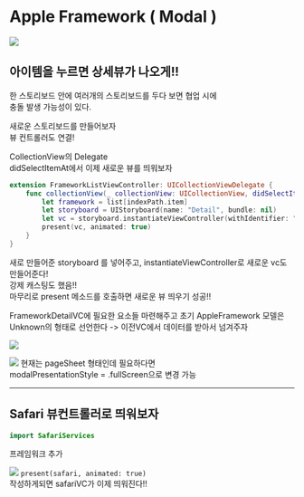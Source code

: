 # Apple Framework ( Modal )

![](https://velog.velcdn.com/images/woojusm/post/15e85fd5-e1d3-416a-8db9-d53680016c75/image.gif)



## 아이템을 누르면 상세뷰가 나오게!!

한 스토리보드 안에 여러개의 스토리보드를 두다 보면 협업 시에  
충돌 발생 가능성이 있다.  

새로운 스토리보드를 만들어보자  
뷰 컨트롤러도 연결!  

CollectionView의 Delegate  
didSelectItemAt에서 이제 새로운 뷰를 띄워보자  

```swift
extension FrameworkListViewController: UICollectionViewDelegate {
    func collectionView(_ collectionView: UICollectionView, didSelectItemAt indexPath: IndexPath) {
        let framework = list[indexPath.item]        
        let storyboard = UIStoryboard(name: "Detail", bundle: nil)
        let vc = storyboard.instantiateViewController(withIdentifier: "FrameworkDetailViewController") as! FrameworkDetailViewController
        present(vc, animated: true)        
    }
}

```
새로 만들어준 storyboard 를 넣어주고,
instantiateViewController로 새로운 vc도 만들어준다!  
강제 캐스팅도 했음!!  
마무리로 present 메소드를 호출하면 새로운 뷰 띄우기 성공!!  

FrameworkDetailVC에 필요한 요소들 마련해주고 초기 AppleFramework 모델은  
Unknown의 형태로 선언한다 -> 이전VC에서 데이터를 받아서 넘겨주자  


![](https://velog.velcdn.com/images/woojusm/post/2ebc8e83-b1a6-4892-81b2-82f019ac2c14/image.png)


![](https://velog.velcdn.com/images/woojusm/post/eb0da3b6-c770-40de-b434-971c76bcbe74/image.png)
현재는 pageSheet 형태인데 필요하다면  
modalPresentationStyle = .fullScreen으로 변경 가능  
___

## Safari 뷰컨트롤러로 띄워보자

```swift
import SafariServices
```

프레임워크 추가


![](https://velog.velcdn.com/images/woojusm/post/9581c449-15a8-440c-86c0-079673d0dc9a/image.png)
`present(safari, animated: true)`   
작성하게되면 safariVC가 이제 띄워진다!!
